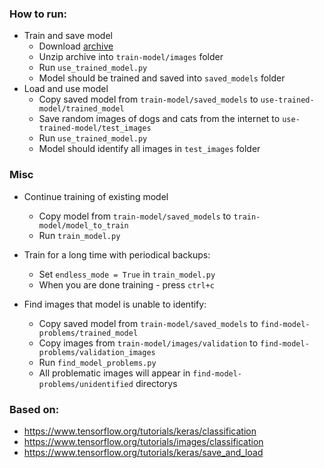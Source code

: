 ### How to run:
* Train and save model
    * Download [archive](https://storage.googleapis.com/mledu-datasets/cats_and_dogs_filtered.zip)
    * Unzip archive into `train-model/images` folder
    * Run `use_trained_model.py`
    * Model should be trained and saved into `saved_models` folder
* Load and use model
    * Copy saved model from `train-model/saved_models` to `use-trained-model/trained_model` 
    * Save random images of dogs and cats from the internet to `use-trained-model/test_images`
    * Run `use_trained_model.py`
    * Model should identify all images in `test_images` folder
    
### Misc
* Continue training of existing model
    * Copy model from `train-model/saved_models` to `train-model/model_to_train`
    * Run `train_model.py`
    
* Train for a long time with periodical backups:
    * Set `endless_mode = True` in `train_model.py`
    * When you are done training - press `ctrl+c`
    
* Find images that model is unable to identify:
    * Copy saved model from `train-model/saved_models` to `find-model-problems/trained_model` 
    * Copy images from `train-model/images/validation` to `find-model-problems/validation_images`
    * Run `find_model_problems.py`
    * All problematic images will appear in `find-model-problems/unidentified` directorys

### Based on:
* https://www.tensorflow.org/tutorials/keras/classification
* https://www.tensorflow.org/tutorials/images/classification
* https://www.tensorflow.org/tutorials/keras/save_and_load
